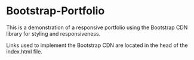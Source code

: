 # Bootstrap-Portfolio
This is a demonstration of a responsive portfolio using the Bootstrap CDN library for styling and responsiveness.  

Links used to implement the Bootstrap CDN are located in the head of the index.html file.  
